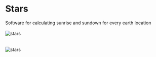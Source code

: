 # Stars
Software for calculating sunrise and sundown for every earth location<br /><br />
<img src="http://binaryalchemist.pl/wp-content/uploads/2017/08/stars.png" alt="stars"/><br /><br /><br />
<img src="http://binaryalchemist.pl/wp-content/uploads/2017/08/stars1.png" alt="stars"/>
